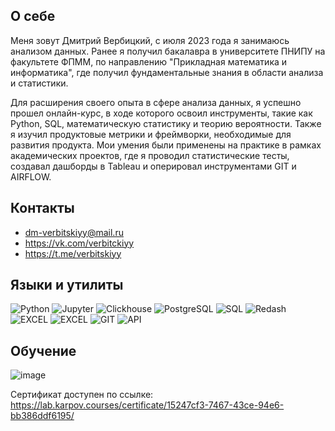 ## О себе
Меня зовут Дмитрий Вербицкий, с июля 2023 года я занимаюсь анализом данных. Ранее я получил бакалавра в университете ПНИПУ на факультете ФПММ, по направлению "Прикладная математика и информатика", где получил фундаментальные знания в области анализа и статистики.

Для расширения своего опыта в сфере анализа данных, я успешно прошел онлайн-курс, в ходе которого освоил инструменты, такие как Python, SQL, математическую статистику и теорию вероятности. Также я изучил продуктовые метрики и фреймворки, необходимые для развития продукта. Мои умения были применены на практике в рамках академических проектов, где я проводил статистические тесты, создавал дашборды в Tableau и оперировал инструментами GIT и AIRFLOW.

## Контакты

- dm-verbitskiyy@mail.ru
- https://vk.com/verbitckiyy
- https://t.me/verbitskiyy

## Языки и утилиты  



![Python](https://img.shields.io/badge/-Python-FFF?style=for-the-badge&logo=python)
![Jupyter](https://img.shields.io/badge/-Jupyter_Notebook-FFF?style=for-the-badge&logo=Jupyter)
![Clickhouse](https://img.shields.io/badge/-Clickhouse-FFF?style=for-the-badge&logo=Clickhouse)
![PostgreSQL](https://img.shields.io/badge/-PostgreSQL-FFF?style=for-the-badge&logo=PostgreSQL)
![SQL](https://img.shields.io/badge/-SQL-00A4EF?style=for-the-badge&logo=SQL)
![Redash](https://img.shields.io/badge/-Redash-E44D26?style=for-the-badge&logo=Redash)
![EXCEL](https://img.shields.io/badge/-EXCEL-FF?style=for-the-badge&logo=EXCEL)
![EXCEL](https://img.shields.io/badge/-Google_Sheets-FFF?style=for-the-badge&logo=GoogleSheets)
![GIT](https://img.shields.io/badge/-GIT-FFF?style=for-the-badge&logo=GIT)
![API](https://img.shields.io/badge/-API-FF6600?style=for-the-badge&logo=API)

## Обучение

![image](https://github.com/dm-verbitskiyy/dm-verbitskiyy/assets/153438834/270fdbc2-268a-44fe-bac2-b976924dc041)


Сертификат доступен по ссылке: https://lab.karpov.courses/certificate/15247cf3-7467-43ce-94e6-bb386ddf6195/
